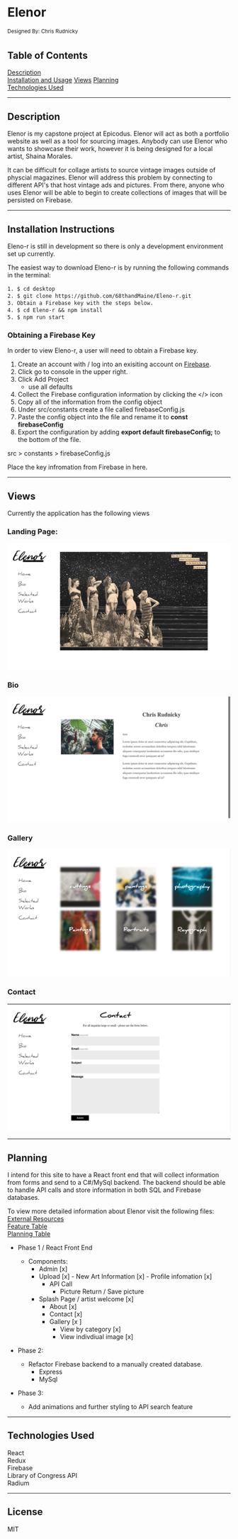 # Elenor
<sup>Designed By: Chris Rudnicky</sup>  



## Table of Contents
[Description](#description)  
[Installation and Usage](#installation-instructions)
[Views](views)
[Planning](#planning)   
[Technologies Used](#technologies-used)


---

## Description

Elenor is my capstone project at Epicodus. Elenor will act as both a portfolio website as well as a tool for sourcing images. Anybody can use Elenor who wants to showcase their work, however it is being designed for a local artist, Shaina Morales.

It can be difficult for collage artists to source vintage images outside of physcial magazines. Elenor will address this problem by connecting to different API's that host vintage ads and pictures. From there, anyone who uses Elenor will be able to begin to create collections of images that will be persisted on Firebase.


---

## Installation Instructions



 Eleno-r is still in development so there is only a development environment set up currently.

The easiest way to download Eleno-r is by running the following commands in the terminal:

    1. $ cd desktop
    2. $ git clone https://github.com/68thandMaine/Eleno-r.git
    3. Obtain a Firebase key with the steps below.
    4. $ cd Eleno-r && npm install
    5. $ npm run start

### Obtaining a Firebase Key
In order to view Eleno-r, a user will need to obtain a Firebase key.  

1. Create an account with / log into an exisiting account on [Firebase]('https://firebase.google.com').  
2. Click go to console in the upper right. 
3. Click Add Project
    - use all defaults
4. Collect the Firebase configuration information by clicking the </> icon  
5. Copy all of the information from the config object
6. Under src/constants create a file called firebaseConfig.js
7. Paste the config object into the file and rename it to **const firebaseConfig**
8. Export the configuration by adding **export default firebaseConfig;** to the bottom of the file. 



src > constants > firebaseConfig.js

Place the key infromation from Firebase in here.


---

## Views

Currently the application has the following views
### Landing Page:
![](../src/assets/images/landing.png)

### Bio
![](../src/assets/images/bio.png)

### Gallery 
![](../src/assets/images/gallery.png)

### Contact 
![](../src/assets/images/contact.png)


---

## Planning

I intend for this site to have a React front end that will collect information from forms and send to a C#/MySql backend. The backend should be able to handle API calls and store information in both SQL and Firebase databases.

To view more detailed information about Elenor visit the following files:<br/>
[External Resources](./src/assets/supportdocs/ExternalResources.md)<br/>
[Feature Table](./src/assets/supportdocs/FeatureTable.md) <br/>
[Planning Table](./src/assets/supportdocs/PlanningTable.md)<br/>

- Phase 1 / React Front End
    - Components:
        - Admin [x]
         - Upload [x]
                - New Art Information [x]
                - Profile infomation [x]
            - API Call
                - Picture Return / Save picture
        - Splash Page / artist welcome [x]
            - About [x]
            - Contact [x]
            - Gallery [x ]
                - View by category [x]
                - View indivdiual image [x]


- Phase 2:
    - Refactor Firebase backend to a manually created database.
        - Express
        - MySql

- Phase 3:
    - Add animations and further styling to API search feature



---


## Technologies Used

React   
Redux  
Firebase  
Library of Congress API  
Radium  

---

## License

MIT
